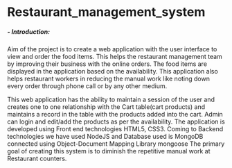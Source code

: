 # Restaurant_management_system

##### - Introduction:

Aim of the project is to create a web application with the user interface to view and order the food items. This helps the restaurant management team by improving their business with the online orders. The food items are displayed in the application based on the availability. This application also helps restaurant workers in reducing the manual work like noting down every order through phone call or by any other medium.

This web application has the ability to maintain a session of the user and creates one to one relationship with the Cart table(cart products) and maintains a record in the table with the products added into the cart. Admin can login and edit/add the products as per the availability. The application is developed using Front end technologies HTML5, CSS3. Coming to Backend technologies we have used NodeJS and Database used is MongoDB connected using Object-Document Mapping Library mongoose The primary goal of creating this system is to diminish the repetitive manual work at Restaurant counters.
